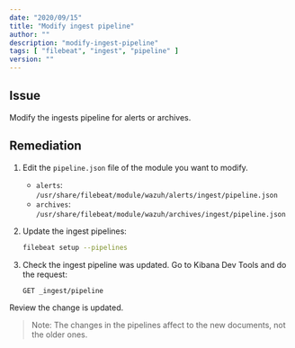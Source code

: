 ```yaml
---
date: "2020/09/15"
title: "Modify ingest pipeline"
author: ""
description: "modify-ingest-pipeline"
tags: [ "filebeat", "ingest", "pipeline" ]
version: ""
---
```


## Issue

Modify the ingests pipeline for alerts or archives.

## Remediation

1. Edit the `pipeline.json` file of the module you want to modify.

      - `alerts`: `/usr/share/filebeat/module/wazuh/alerts/ingest/pipeline.json`
      - `archives`: `/usr/share/filebeat/module/wazuh/archives/ingest/pipeline.json`

2. Update the ingest pipelines:

    ```sh
    filebeat setup --pipelines
    ```

3. Check the ingest pipeline was updated. Go to Kibana Dev Tools and do the request:

    ```http
    GET _ingest/pipeline
    ```

Review the change is updated.

> Note: The changes in the pipelines affect to the new documents, not the older ones.
